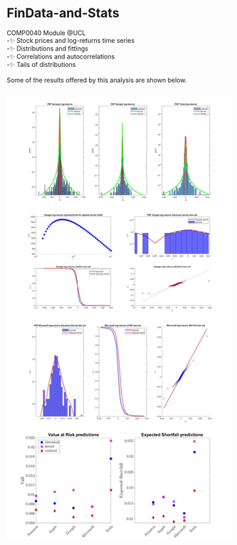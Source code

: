 # FinData-and-Stats
COMP0040 Module @UCL <br />
-✨ Stock prices and log-returns time series <br />
-✨ Distributions and fittings <br />
-✨ Correlations and autocorrelations <br />
-✨ Tails of distributions <br />
<br />
Some of the results offered by this analysis are shown below. <br />
<br />
<p align="center">
<img src=fittings.jpg> <br />
<img src=goggauskerntrain.jpg> <br />
<img src=micrgauskerntest.jpg> <br />
<img src=riskmeasret.jpg> <br />
</p>
